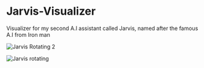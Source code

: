 # Jarvis-Visualizer
 Visualizer for my second A.I assistant called Jarvis, named after the famous A.I from Iron man
 
 
![Jarvis Rotating 2](https://github.com/BenKnighton/Jarvis-Visualizer/assets/131706686/a552b0ff-4b29-40b8-a5f9-b76c19c867a7)


![Jarvis rotating](https://github.com/BenKnighton/Jarvis-Visualizer/assets/131706686/bc8788e3-6b69-4767-8910-8543a2515ab4)
